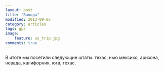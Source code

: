 ```yaml
---
layout: post
title: "Выводы"
modified: 2013-09-05
category: articles
tags: gps
image:
    feature: us_trip.jpg
comments: true
---
```


В итоге мы посетили следующие штаты: техас, нью мексико, аризона, невада,
    калифорния, юта, техас.
